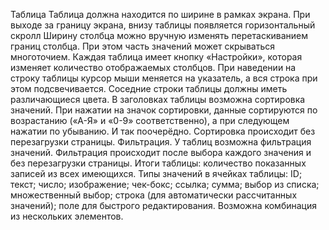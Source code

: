 Таблица
Таблица должна находится по ширине в рамках экрана. При выходе за границу экрана, внизу таблицы появляется горизонтальный скролл
Ширину столбца можно вручную изменять перетаскиванием границ столбца. При этом часть значений может скрываться многоточием.
Каждая таблица имеет кнопку «Настройки», которая изменяет количество отображаемых столбцов.
При наведении на строку таблицы курсор мыши меняется на указатель, а вся строка при этом подсвечивается.
Соседние строки таблицы должны иметь различающиеся цвета.
В заголовках таблицы возможна сортировка значений. При нажатии на значок сортировки, данные сортируются по возрастанию («А-Я» и «0-9» соответственно), а при следующем нажатии по убыванию. И так поочерёдно. Сортировка происходит без перезагрузки страницы.
Фильтрация. У таблиц возможна фильтрация значений. Фильтрация происходит после выбора каждого значения и без перезагрузки страницы.
Итоги таблицы: количество показанных записей из всех имеющихся.
Типы значений в ячейках таблицы:
ID;
текст;
число;
изображение;
чек-бокс;
ссылка;
сумма;
выбор из списка;
множественный выбор;
строка (для автоматически рассчитанных значений);
поле для быстрого редактирования.
Возможна комбинация из нескольких элементов.
